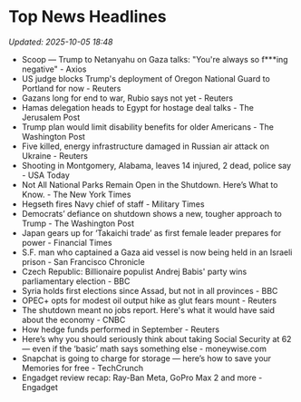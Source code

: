 # Top News Headlines

_Updated: 2025-10-05 18:48_

- Scoop — Trump to Netanyahu on Gaza talks: "You're always so f***ing negative" - Axios
- US judge blocks Trump's deployment of Oregon National Guard to Portland for now - Reuters
- Gazans long for end to war, Rubio says not yet - Reuters
- Hamas delegation heads to Egypt for hostage deal talks - The Jerusalem Post
- Trump plan would limit disability benefits for older Americans - The Washington Post
- Five killed, energy infrastructure damaged in Russian air attack on Ukraine - Reuters
- Shooting in Montgomery, Alabama, leaves 14 injured, 2 dead, police say - USA Today
- Not All National Parks Remain Open in the Shutdown. Here’s What to Know. - The New York Times
- Hegseth fires Navy chief of staff - Military Times
- Democrats’ defiance on shutdown shows a new, tougher approach to Trump - The Washington Post
- Japan gears up for ‘Takaichi trade’ as first female leader prepares for power - Financial Times
- S.F. man who captained a Gaza aid vessel is now being held in an Israeli prison - San Francisco Chronicle
- Czech Republic: Billionaire populist Andrej Babis' party wins parliamentary election - BBC
- Syria holds first elections since Assad, but not in all provinces - BBC
- OPEC+ opts for modest oil output hike as glut fears mount - Reuters
- The shutdown meant no jobs report. Here's what it would have said about the economy - CNBC
- How hedge funds performed in September - Reuters
- Here’s why you should seriously think about taking Social Security at 62 — even if the ‘basic’ math says something else - moneywise.com
- Snapchat is going to charge for storage — here’s how to save your Memories for free - TechCrunch
- Engadget review recap: Ray-Ban Meta, GoPro Max 2 and more - Engadget
